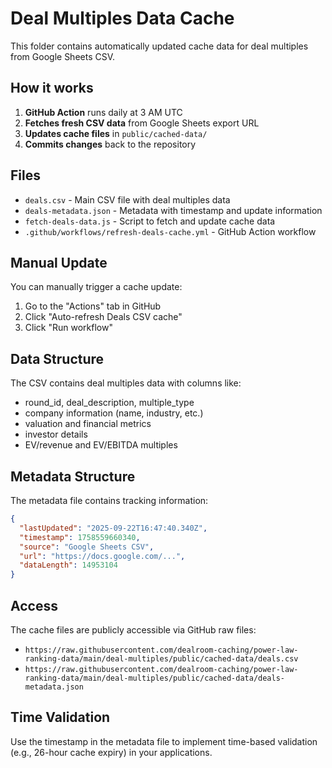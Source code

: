 # Deal Multiples Data Cache

This folder contains automatically updated cache data for deal multiples from Google Sheets CSV.

## How it works

1. **GitHub Action** runs daily at 3 AM UTC
2. **Fetches fresh CSV data** from Google Sheets export URL
3. **Updates cache files** in `public/cached-data/`
4. **Commits changes** back to the repository

## Files

- `deals.csv` - Main CSV file with deal multiples data
- `deals-metadata.json` - Metadata with timestamp and update information
- `fetch-deals-data.js` - Script to fetch and update cache data
- `.github/workflows/refresh-deals-cache.yml` - GitHub Action workflow

## Manual Update

You can manually trigger a cache update:

1. Go to the "Actions" tab in GitHub
2. Click "Auto-refresh Deals CSV cache" 
3. Click "Run workflow"

## Data Structure

The CSV contains deal multiples data with columns like:
- round_id, deal_description, multiple_type
- company information (name, industry, etc.)
- valuation and financial metrics
- investor details
- EV/revenue and EV/EBITDA multiples

## Metadata Structure

The metadata file contains tracking information:

```json
{
  "lastUpdated": "2025-09-22T16:47:40.340Z",
  "timestamp": 1758559660340,
  "source": "Google Sheets CSV",
  "url": "https://docs.google.com/...",
  "dataLength": 14953104
}
```

## Access

The cache files are publicly accessible via GitHub raw files:
- `https://raw.githubusercontent.com/dealroom-caching/power-law-ranking-data/main/deal-multiples/public/cached-data/deals.csv`
- `https://raw.githubusercontent.com/dealroom-caching/power-law-ranking-data/main/deal-multiples/public/cached-data/deals-metadata.json`

## Time Validation

Use the timestamp in the metadata file to implement time-based validation (e.g., 26-hour cache expiry) in your applications.

